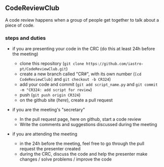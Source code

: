 ## CodeReviewClub

A code review happens when a group of people get together to talk about a piece of code.


### steps and duties

- if you are presenting your code in the CRC (do this at least 24h before the meeting)
  - clone this repository (`git clone https://github.com/iastro-pt/CodeReviewClub.git`)
  - create a new branch called "CR#", with its own number (`[cd CodeReviewClub]` and `git checkout -b CR324`)
  - add your code and commit (`git add script_name.py` and `git commit -m "CR324: add script for review`)
  - push (`git push origin CR324`)
  - on the github site (_here_), create a pull request
  
- if you are the meeting's "secretary"
  - In the pull request page, here on github, start a code review
  - Write the comments and suggestions discussed during the meeting
  
- if you are attending the meeting
  - in the 24h before the meeting, feel free to go through the pull request the presenter created
  - during the CRC, discuss the code and help the presenter make changes / solve problems / improve the code
